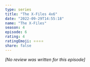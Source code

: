 ```yaml
---
type: series
title: "The X-Files 4x6"
date: "2022-09-29T14:55:18"
name: "The X-Files"
season: 4
episode: 6
rating: 4
ratingEmoji: ⭐️⭐️⭐️⭐️
share: false
---
```


*[No review was written for this episode]*
